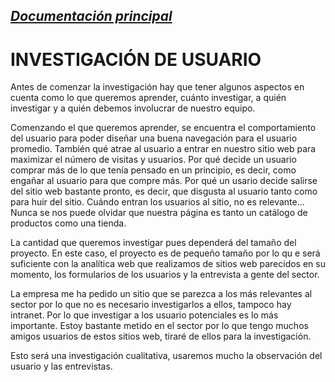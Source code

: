 _[Documentación principal](/Documentacion.md)_
---

# INVESTIGACIÓN DE USUARIO 

Antes de comenzar la investigación hay que tener algunos aspectos en cuenta como lo que queremos aprender, cuánto investigar, a quién investigar y a quién debemos involucrar de nuestro equipo. 

Comenzando el que queremos aprender, se encuentra el comportamiento del usuario para poder diseñar una buena navegación para el usuario promedio. También qué atrae al usuario a entrar en nuestro sitio web para maximizar el número de visitas y usuarios. Por qué decide un usuario comprar más de lo que tenía pensado en un principio, es decir, como engañar al usuario para que compre más. Por qué un usario decide salirse del sitio web bastante pronto, es decir, que disgusta al usuario tanto como para huir del sitio. Cuándo entran los usuarios al sitio, no es relevante... Nunca se nos puede olvidar que nuestra página es tanto un catálogo de productos como una tienda.

La cantidad que queremos investigar pues dependerá del tamaño del proyecto. En este caso, el proyecto es de pequeño tamaño por lo qu e será suficiente con la analítica web que realizamos de sitios web parecidos en su momento, los formularios de los usuarios y la entrevista a gente del sector.

La empresa me ha pedido un sitio que se parezca a los más relevantes al sector por lo que no es necesario investigarlos a ellos, tampoco hay intranet. Por lo que investigar a los usuario potenciales es lo más importante. Estoy bastante metido en el sector por lo que tengo muchos amigos usuarios de estos sitios web, tiraré de ellos para la investigación.

Esto será una investigación cualitativa, usaremos mucho la observación del usuario y las entrevistas. 
